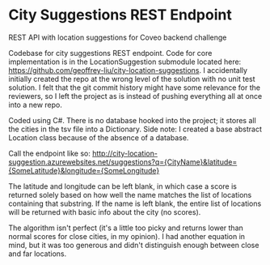 # City Suggestions REST Endpoint
REST API with location suggestions for Coveo backend challenge

Codebase for city suggestions REST endpoint. Code for core implementation is in the LocationSuggestion submodule located here: https://github.com/geoffrey-liu/city-location-suggestions.
I accidentally initially created the repo at the wrong level of the solution with no unit test solution.
I felt that the git commit history might have some relevance for the reviewers, so I left the project as is instead of pushing everything all at once into a new repo.

Coded using C#. There is no database hooked into the project; it stores all the cities in the tsv file into a Dictionary.
Side note: I created a base abstract Location class because of the absence of a database.

Call the endpoint like so: http://city-location-suggestion.azurewebsites.net/suggestions?q={CityName}&latitude={SomeLatitude}&longitude={SomeLongitude}

The latitude and longitude can be left blank, in which case a score is returned solely based on how well the name matches the list of locations containing that substring.
If the name is left blank, the entire list of locations will be returned with basic info about the city (no scores).

The algorithm isn't perfect (it's a little too picky and returns lower than normal scores for close cities, in my opinion).
I had another equation in mind, but it was too generous and didn't distinguish enough between close and far locations.

